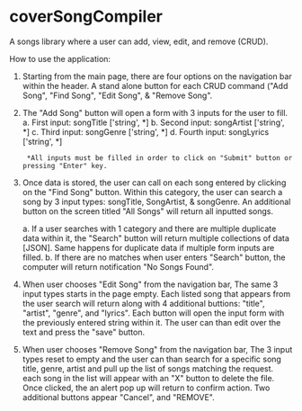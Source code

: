 # coverSongCompiler

A songs library where a user can add, view, edit, and remove (CRUD). 

How to use the application:

1. Starting from the main page, there are four options on the navigation bar within the header. A stand alone button for each CRUD command ("Add Song", "Find Song", "Edit Song", & "Remove Song".

2. The "Add Song" button will open a form with 3 inputs for the user to fill.
    a. First input: songTitle ['string', *]
    b. Second input: songArtist ['string', *]
    c. Third input: songGenre ['string', *]
    d. Fourth input: songLyrics ['string', *]

        *All inputs must be filled in order to click on "Submit" button or pressing "Enter" key. 

3. Once data is stored, the user can call on each song entered by clicking on the "Find Song" button. Within this category, the user can search a song by 3 input types: songTitle, SongArtist, & songGenre. An additional button on the screen titled "All Songs" will return all inputted songs.

    a. If a user searches with 1 category and there are multiple duplicate data within it, the "Search" button will return multiple collections of data [JSON]. Same happens for duplicate data if multiple form inputs are filled. 
    b. If there are no matches when user enters "Search" button, the computer will return notification "No Songs Found".

4. When user chooses "Edit Song" from the navigation bar, The same 3 input types starts in the page empty. Each listed song that appears from the user search will return along with 4 additional buttions: "title", "artist", "genre", and "lyrics". Each button will open the input form with the previously entered string within it. The user can than edit over the text and press the "save" button.

5. When user chooses "Remove Song" from the navigation bar, The 3 input types reset to empty and the user can than search for a specific song title, genre, artist and pull up the list of songs matching the request. each song in the list will appear with an "X" button to delete the file. Once clicked, the an alert pop up will return to confirm action. Two additional buttons appear "Cancel", and "REMOVE".

